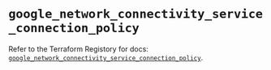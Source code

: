 # `google_network_connectivity_service_connection_policy`

Refer to the Terraform Registory for docs: [`google_network_connectivity_service_connection_policy`](https://registry.terraform.io/providers/hashicorp/google-beta/5.5.0/docs/resources/google_network_connectivity_service_connection_policy).
